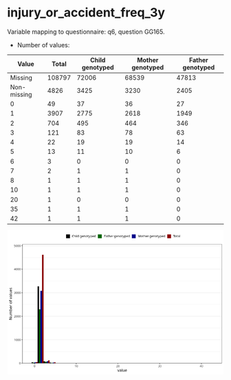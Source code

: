 # injury_or_accident_freq_3y
Variable mapping to questionnaire: q6, question GG165.
- Number of values:

| Value | Total | Child genotyped | Mother genotyped | Father genotyped |
| ----- | ----- | --------------- | ---------------- | ---------------- |
| Missing | 108797 | 72006 | 68539 | 47813 |
| Non-missing | 4826 | 3425 | 3230 | 2405 |
| 0 | 49 | 37 | 36 | 27 |
| 1 | 3907 | 2775 | 2618 | 1949 |
| 2 | 704 | 495 | 464 | 346 |
| 3 | 121 | 83 | 78 | 63 |
| 4 | 22 | 19 | 19 | 14 |
| 5 | 13 | 11 | 10 | 6 |
| 6 | 3 | 0 | 0 | 0 |
| 7 | 2 | 1 | 1 | 0 |
| 8 | 1 | 1 | 1 | 0 |
| 10 | 1 | 1 | 1 | 0 |
| 20 | 1 | 0 | 0 | 0 |
| 35 | 1 | 1 | 1 | 0 |
| 42 | 1 | 1 | 1 | 0 |



![](injury_or_accident_freq_3y_n.png)



